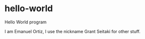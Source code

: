 # hello-world
Hello World program

I am Emanuel Ortiz, I use the nickname Grant Seitaki for other stuff.
